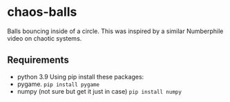 # chaos-balls
Balls bouncing inside of a circle. This was inspired by a similar Numberphile video on chaotic systems.

## Requirements
- python 3.9
Using pip install these packages:
- pygame. 
```pip install pygame```
- numpy (not sure but get it just in case)
```pip install numpy```
